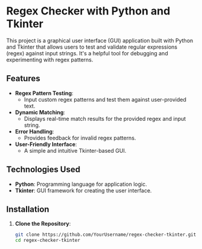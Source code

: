 # Regex Checker with Python and Tkinter

This project is a graphical user interface (GUI) application built with Python and Tkinter that allows users to test and validate regular expressions (regex) against input strings. It's a helpful tool for debugging and experimenting with regex patterns.

## Features

- **Regex Pattern Testing**:
  - Input custom regex patterns and test them against user-provided text.
- **Dynamic Matching**:
  - Displays real-time match results for the provided regex and input string.
- **Error Handling**:
  - Provides feedback for invalid regex patterns.
- **User-Friendly Interface**:
  - A simple and intuitive Tkinter-based GUI.

## Technologies Used

- **Python**: Programming language for application logic.
- **Tkinter**: GUI framework for creating the user interface.

## Installation

1. **Clone the Repository**:
   ```bash
   git clone https://github.com/YourUsername/regex-checker-tkinter.git
   cd regex-checker-tkinter
